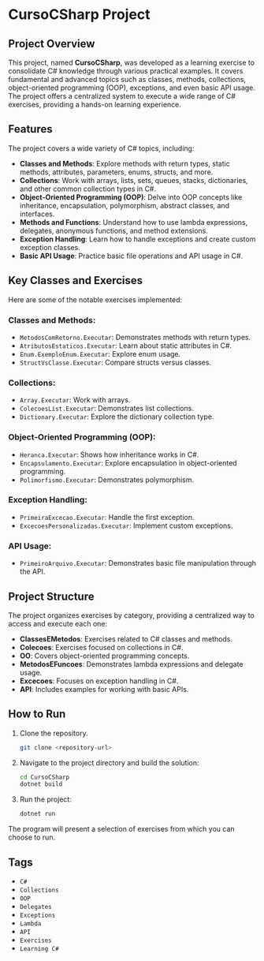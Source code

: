 
# CursoCSharp Project

## Project Overview

This project, named **CursoCSharp**, was developed as a learning exercise to consolidate C# knowledge through various practical examples. It covers fundamental and advanced topics such as classes, methods, collections, object-oriented programming (OOP), exceptions, and even basic API usage. The project offers a centralized system to execute a wide range of C# exercises, providing a hands-on learning experience.

## Features

The project covers a wide variety of C# topics, including:

- **Classes and Methods**: Explore methods with return types, static methods, attributes, parameters, enums, structs, and more.
- **Collections**: Work with arrays, lists, sets, queues, stacks, dictionaries, and other common collection types in C#.
- **Object-Oriented Programming (OOP)**: Delve into OOP concepts like inheritance, encapsulation, polymorphism, abstract classes, and interfaces.
- **Methods and Functions**: Understand how to use lambda expressions, delegates, anonymous functions, and method extensions.
- **Exception Handling**: Learn how to handle exceptions and create custom exception classes.
- **Basic API Usage**: Practice basic file operations and API usage in C#.

## Key Classes and Exercises

Here are some of the notable exercises implemented:

### Classes and Methods:
- `MetodosComRetorno.Executar`: Demonstrates methods with return types.
- `AtributosEstaticos.Executar`: Learn about static attributes in C#.
- `Enum.ExemploEnum.Executar`: Explore enum usage.
- `StructVsClasse.Executar`: Compare structs versus classes.

### Collections:
- `Array.Executar`: Work with arrays.
- `ColecoesList.Executar`: Demonstrates list collections.
- `Dictionary.Executar`: Explore the dictionary collection type.

### Object-Oriented Programming (OOP):
- `Heranca.Executar`: Shows how inheritance works in C#.
- `Encapsulamento.Executar`: Explore encapsulation in object-oriented programming.
- `Polimorfismo.Executar`: Demonstrates polymorphism.

### Exception Handling:
- `PrimeiraExcecao.Executar`: Handle the first exception.
- `ExcecoesPersonalizadas.Executar`: Implement custom exceptions.

### API Usage:
- `PrimeiroArquivo.Executar`: Demonstrates basic file manipulation through the API.

## Project Structure

The project organizes exercises by category, providing a centralized way to access and execute each one:

- **ClassesEMetodos**: Exercises related to C# classes and methods.
- **Colecoes**: Exercises focused on collections in C#.
- **OO**: Covers object-oriented programming concepts.
- **MetodosEFuncoes**: Demonstrates lambda expressions and delegate usage.
- **Excecoes**: Focuses on exception handling in C#.
- **API**: Includes examples for working with basic APIs.

## How to Run

1. Clone the repository.
   ```bash
   git clone <repository-url>
   ```

2. Navigate to the project directory and build the solution:
   ```bash
   cd CursoCSharp
   dotnet build
   ```

3. Run the project:
   ```bash
   dotnet run
   ```

The program will present a selection of exercises from which you can choose to run.

## Tags

- `C#`
- `Collections`
- `OOP`
- `Delegates`
- `Exceptions`
- `Lambda`
- `API`
- `Exercises`
- `Learning C#`

